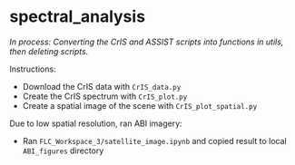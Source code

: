 # spectral_analysis

*In process: Converting the CrIS and ASSIST scripts into functions in utils, then deleting scripts.* 

Instructions: 
* Download the CrIS data with `CrIS_data.py`
* Create the CrIS spectrum with `CrIS_plot.py`
* Create a spatial image of the scene with `CrIS_plot_spatial.py`

Due to low spatial resolution, ran ABI imagery:
* Ran `FLC_Workspace_3/satellite_image.ipynb` and copied result to local `ABI_figures` directory
